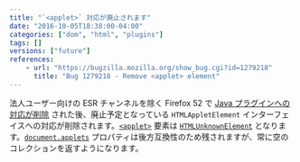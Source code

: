 ```yaml
---
title: "`<applet>` 対応が廃止されます"
date: "2016-10-05T18:38:00-04:00"
categories: ["dom", "html", "plugins"]
tags: []
versions: ["future"]
references:
    - url: "https://bugzilla.mozilla.org/show_bug.cgi?id=1279218"
      title: "Bug 1279218 - Remove <applet> element"
---
```

法人ユーザー向けの ESR チャンネルを除く Firefox 52 で [Java プラグインへの対応が削除](https://www.fxsitecompat.com/ja/docs/2016/plug-in-support-has-been-dropped-other-than-flash/) された後、廃止予定となっている `HTMLAppletElement` インターフェイスへの対応が削除されます。[`<applet>`](https://developer.mozilla.org/ja/docs/Web/HTML/Element/applet) 要素は [`HTMLUnknownElement`](https://developer.mozilla.org/ja/docs/Web/API/HTMLUnknownElement) となります。[`document.applets`](https://developer.mozilla.org/ja/docs/Web/API/Document/applets) プロパティは後方互換性のため残されますが、常に空のコレクションを返すようになります。
